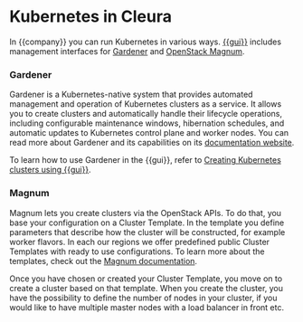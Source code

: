 # Kubernetes in Cleura

<!-- Config interpolation for the company name didn't work for the title here. -->

In {{company}} you can run Kubernetes in various
ways. [{{gui}}](https://{{gui_domain}})
includes management interfaces for [Gardener](https://gardener.cloud/)
and [OpenStack Magnum](https://docs.openstack.org/magnum/).

### Gardener

Gardener is a Kubernetes-native system that provides automated management and operation of Kubernetes clusters as a service.
It allows you to create clusters and automatically handle their lifecycle operations, including configurable maintenance windows,
hibernation schedules, and automatic updates to Kubernetes control plane and worker nodes.
You can read more about Gardener and its capabilities on its [documentation website](https://gardener.cloud/docs/gardener/).

To learn how to use Gardener in the {{gui}}, refer to
[Creating Kubernetes clusters using
{{gui}}](gardener/create-shoot-cluster.md).

### Magnum

Magnum lets you create clusters via the OpenStack APIs. To do that, you base your configuration on a Cluster Template. In the template
you define parameters that describe how the cluster will be constructed, for example worker flavors. In each our regions we offer
predefined public Cluster Templates with ready to use configurations. To learn more about the templates, check
out the [Magnum documentation](https://docs.openstack.org/magnum/latest/user/#clustertemplate).

Once you have chosen or created your Cluster Template, you move on to create a cluster based on that template. When you create the cluster,
you have the possibility to define the number of nodes in your cluster, if you would like to have multiple master nodes with a load balancer
in front etc.
